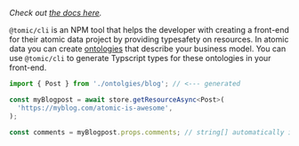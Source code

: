 _Check out [the docs here](https://docs.atomicdata.dev/js-cli)._

`@tomic/cli` is an NPM tool that helps the developer with creating a front-end for their atomic data project by providing typesafety on resources.
In atomic data you can create [ontologies](https://atomicdata.dev/class/ontology) that describe your business model.
You can use `@tomic/cli` to generate Typscript types for these ontologies in your front-end.

```typescript
import { Post } from './ontolgies/blog'; // <--- generated

const myBlogpost = await store.getResourceAsync<Post>(
  'https://myblog.com/atomic-is-awesome',
);

const comments = myBlogpost.props.comments; // string[] automatically inferred!
```
